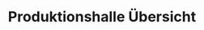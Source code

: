 ---
layout: article
title: Produktionshalle Übersicht
description: 
  - Dieses Template bietete eine Übersicht über eine Produktionshalle
lang: de
weight: 1000
isDraft: false
ref: Production_Hall
category:
  - Featured
image: Production_Hall_EN.png
download: Production_Hall_EN.pbmx
overview_description:
overview_benefits:
overview_data_sources:
---